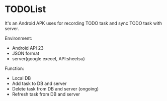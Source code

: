 # TODOList
It's an Android APK uses for recording TODO task and sync TODO task with server.

Environment:
  - Android API 23
  - JSON format
  - server(google execel, API:sheetsu)

Function:
  - Local DB
  - Add task to DB and server
  - Delete task from DB and server (ongoing)
  - Refresh task from DB and server
